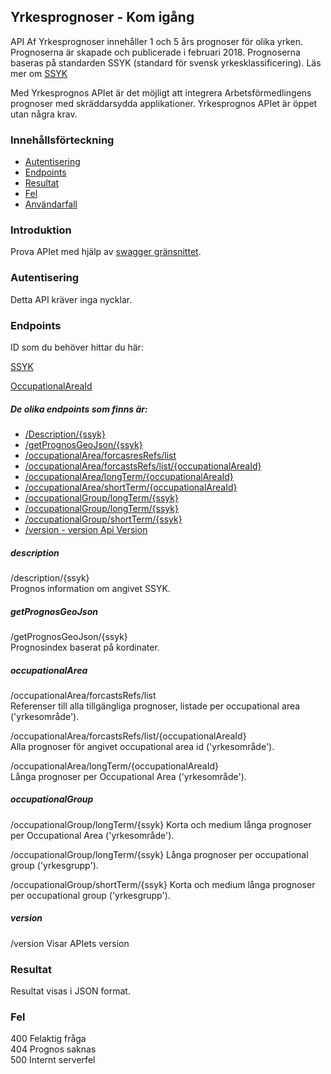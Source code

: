 
## Yrkesprognoser - Kom igång

API Af Yrkesprognoser innehåller 1 och 5 års prognoser för olika yrken. Prognoserna är skapade och publicerade i februari 2018.
Prognoserna baseras på standarden SSYK (standard för svensk yrkesklassificering). Läs mer om <a href="http://www.scb.se/dokumentation/klassifikationer-och-standarder/standard-for-svensk-yrkesklassificering-ssyk/" target="_blank">SSYK</a>


Med Yrkesprognos APIet är det möjligt att integrera Arbetsförmedlingens prognoser med skräddarsydda applikationer.
Yrkesprognos APIet är öppet utan några krav.



### Innehållsförteckning

* [Autentisering](#autentisering)
* [Endpoints](#endpoints)
* [Resultat](#resultat)
* [Fel](#fel)
* [Användarfall](#användarfall)




### Introduktion

Prova APIet med hjälp av <a href="https://api.arbetsformedlingen.se/af/v2/forecasts/api/#!/forecasts/" target="_blank">swagger gränsnittet</a>.


### Autentisering

Detta API kräver inga nycklar.



### Endpoints

ID som du behöver hittar du här: 

<a href ="https://api.arbetsformedlingen.se:443/af/v2/forecasts/good_to_have/occupationalName/list"> SSYK</a>
  
<a href ="https://api.arbetsformedlingen.se:443/af/v2/forecasts/good_to_have/occupationalArea/list">OccupationalAreaId </a>

##### De olika endpoints som finns är:

* [/Description/{ssyk}](#description) 
* [/getPrognosGeoJson/{ssyk}](#getprognosgeojson) 
* [/occupationalArea/forcasresRefs/list](#occupationalarea) 
* [/occupationalArea/forcastsRefs/list/{occupationalAreaId}](#occupationalarea) 
* [/occupationalArea/longTerm/{occupationalAreaId}](#occupationalarea) 
* [/occupationalArea/shortTerm/{occupationalAreaId}](#occupationalarea) 
* [/occupationalGroup/longTerm/{ssyk}](#occupationalgroup)
* [/occupationalGroup/longTerm/{ssyk}](#occupationalgroup)
* [/occupationalGroup/shortTerm/{ssyk}](#occupationalgroup)
* [/version - version Api Version](#version)


##### description
/description/{ssyk}  
Prognos information om angivet SSYK.


##### getPrognosGeoJson
/getPrognosGeoJson/{ssyk}  
Prognosindex baserat på kordinater.

##### occupationalArea
 
/occupationalArea/forcastsRefs/list  
Referenser till alla tillgängliga prognoser, listade per occupational area ('yrkesområde').

/occupationalArea/forcastsRefs/list/{occupationalAreaId}  
Alla prognoser för angivet occupational area id ('yrkesområde').

/occupationalArea/longTerm/{occupationalAreaId}  
Långa prognoser per Occupational Area ('yrkesområde').

##### occupationalGroup
/occupationalGroup/longTerm/{ssyk}
Korta och medium långa prognoser per Occupational Area ('yrkesområde').

/occupationalGroup/longTerm/{ssyk}
Långa prognoser per occupational group ('yrkesgrupp').

/occupationalGroup/shortTerm/{ssyk}
Korta och medium långa prognoser per occupational group ('yrkesgrupp').

##### version
/version 
Visar APIets version



### Resultat

Resultat visas i JSON format. 

### Fel

400 Felaktig fråga  
404 Prognos saknas  
500 Internt serverfel
